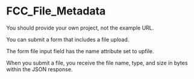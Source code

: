 # FCC_File_Metadata

You should provide your own project, not the example URL.

You can submit a form that includes a file upload.

The form file input field has the name attribute set to upfile.

When you submit a file, you receive the file name, type, and size in bytes within the JSON response.
